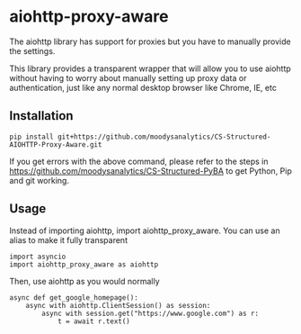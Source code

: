 # aiohttp-proxy-aware

The aiohttp library has support for proxies but you have to manually provide the settings.

This library provides a transparent wrapper that will allow you to use aiohttp without having to 
worry about manually setting up proxy data or authentication, just like any normal desktop browser 
like Chrome, IE, etc

## Installation

```
pip install git+https://github.com/moodysanalytics/CS-Structured-AIOHTTP-Proxy-Aware.git
```
If you get errors with the above command, please refer to the steps in 
https://github.com/moodysanalytics/CS-Structured-PyBA to get Python, Pip and git working.

## Usage 

Instead of importing aiohttp, import aiohttp_proxy_aware.  You can use an alias to make it fully 
transparent
```
import asyncio
import aiohttp_proxy_aware as aiohttp
```
Then, use aiohttp as you would normally
```
async def get_google_homepage():
    async with aiohttp.ClientSession() as session:
        async with session.get("https://www.google.com") as r:
            t = await r.text()
```